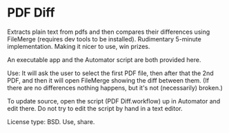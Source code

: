 PDF Diff
===========

Extracts plain text from pdfs and then compares their differences using FileMerge (requires dev tools to be installed). Rudimentary 5-minute implementation. Making it nicer to use, win prizes.

An executable app and the Automator script are both provided here.

Use: It will ask the user to select the first PDF file, then after that the 2nd PDF, and then it will open FileMerge showing the diff between them. (If there are no differences nothing happens, but it's not (necessarily) broken.)

To update source, open the script (PDF Diff.workflow) up in Automator and edit there. Do not try to edit the script by hand in a text editor.

License type: BSD. Use, share.
